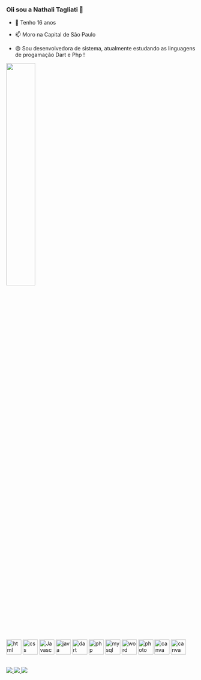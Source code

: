 ### Oii sou a Nathali Tagliati 👋

- 💬 Tenho 16 anos
- 📫 Moro na Capital de São Paulo
  
- 😄 Sou desenvolvedora de sistema, atualmente estudando as linguagens de progamação Dart e Php !

  <div>
<img align = "center" width = "39%" src = "https://github-readme-stats.vercel.app/api/top-langs/?username=NathTagliati&layout=compact&langs_count=16&theme=dark"/>
</div>

</div>

<div style = "display:incline_block"><br>
  <img src="https://cdn.jsdelivr.net/gh/devicons/devicon/icons/html5/html5-original.svg" aling = "center" alt = "html" height = "40" width = "40" />
  <img src="https://cdn.jsdelivr.net/gh/devicons/devicon/icons/css3/css3-original.svg" aling = "center" alt = "css" height = "40" width = "40" />
  <img src="https://cdn.jsdelivr.net/gh/devicons/devicon/icons/javascript/javascript-original.svg" aling = "center" alt = "Javascript" height = "40" width = "40" />
  <img src="https://cdn.jsdelivr.net/gh/devicons/devicon/icons/java/java-original.svg" aling = "center" alt = "java" height = "40" width = "40" />
  <img src="https://cdn.jsdelivr.net/gh/devicons/devicon/icons/dart/dart-original.svg" aling = "center" alt = "dart" height = "40" width = "40" />
  <img src="https://cdn.jsdelivr.net/gh/devicons/devicon/icons/php/php-original.svg" aling = "center" alt = "php" height = "40" width = "40" />
  <img src="https://cdn.jsdelivr.net/gh/devicons/devicon/icons/mysql/mysql-original.svg" aling = "center" alt = "mysql" height = "40" width = "40" />
  <img src="https://cdn.jsdelivr.net/gh/devicons/devicon/icons/wordpress/wordpress-original.svg" aling = "center" alt = "word" height = "40" width = "40" />
  <img src="https://cdn.jsdelivr.net/gh/devicons/devicon/icons/photoshop/photoshop-original.svg" aling = "center" alt = "photo" height = "40" width = "40" />
  <img src="https://cdn.jsdelivr.net/gh/devicons/devicon/icons/canva/canva-original.svg" aling = "center" alt = "canva" height = "40" width = "40" />
  <img src="https://cdn.jsdelivr.net/gh/devicons/devicon/icons/bancodedadosazure/bancodedadosazure-original.svg" aling = "center" alt = "canva" height = "40" width = "40" />
  
  
</div>

 ##

 <div>
  <a href = "https://github.com/NathTagliati" target = "_blank"><img src = "https://img.shields.io/badge/GitHub-100000?style=for-the-badge&logo=github&logoColor=white">
  <a href = "https://www.linkedin.com/in/nathalitagliati/" target = "_blank"><img src = "https://img.shields.io/badge/LinkedIn-0077B5?style=for-the-badge&logo=linkedin&logoColor=white">
   <a href = "mailto:contato@nathalitagliati04@gmail.com" target = "_blank"><img src = "https://img.shields.io/badge/Gmail-D14836?style=for-the-badge&logo=gmail&logoColor=white">
</div>
          

